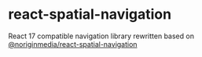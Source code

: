 # react-spatial-navigation

React 17 compatible navigation library rewritten based on [@noriginmedia/react-spatial-navigation](https://github.com/NoriginMedia/react-spatial-navigation)